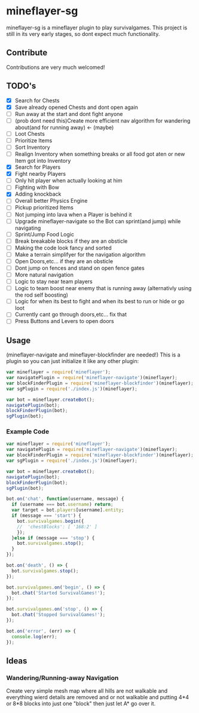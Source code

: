 # mineflayer-sg
mineflayer-sg is a mineflayer plugin to play survivalgames. This project is still in its very early stages, so dont expect much functionality.

## Contribute
Contributions are very much welcomed!

## TODO's
- [x] Search for Chests
- [x] Save already opened Chests and dont open again
- [ ] Run away at the start and dont fight anyone
- [ ] (prob dont need this)Create more efficient nav algorithm for wandering about(and for running away) <- (maybe)
- [ ] Loot Chests
- [ ] Prioritize Items
- [ ] Sort Inventory
- [ ] Realign Inventory when something breaks or all food got aten or new Item got into Inventory
- [x] Search for Players
- [x] Fight nearby Players
- [ ] Only hit player when actually looking at him
- [ ] Fighting with Bow
- [x] Adding knockback
- [ ] Overall better Physics Engine
- [ ] Pickup prioritized Items
- [ ] Not jumping into lava when a Player is behind it
- [ ] Upgrade mineflayer-navigate so the Bot can sprint(and jump) while navigating
- [ ] Sprint/Jump Food Logic
- [ ] Break breakable blocks if they are an obsticle
- [ ] Making the code look fancy and sorted
- [ ] Make a terrain simplifyer for the navigation algorithm
- [ ] Open Doors,etc... if they are an obsticle
- [ ] Dont jump on fences and stand on open fence gates
- [ ] More natural navigation
- [ ] Logic to stay near team players
- [ ] Logic to team boost near enemy that is running away (alternativly using the rod self boosting)
- [ ] Logic for when its best to fight and when its best to run or hide or go loot
- [ ] Currently cant go through doors,etc... fix that
- [ ] Press Buttons and Levers to open doors

## Usage
(mineflayer-navigate and mineflayer-blockfinder are needed!)
This is a plugin so you can just initialize it like any other plugin:
```js
var mineflayer = require('mineflayer');
var navigatePlugin = require('mineflayer-navigate')(mineflayer);
var blockFinderPlugin = require('mineflayer-blockfinder')(mineflayer);
var sgPlugin = require('./index.js')(mineflayer);

var bot = mineflayer.createBot();
navigatePlugin(bot);
blockFinderPlugin(bot);
sgPlugin(bot);
```

### Example Code
```js
var mineflayer = require('mineflayer');
var navigatePlugin = require('mineflayer-navigate')(mineflayer);
var blockFinderPlugin = require('mineflayer-blockfinder')(mineflayer);
var sgPlugin = require('./index.js')(mineflayer);

var bot = mineflayer.createBot();
navigatePlugin(bot);
blockFinderPlugin(bot);
sgPlugin(bot);

bot.on('chat', function(username, message) {
  if (username === bot.username) return;
  var target = bot.players[username].entity;
  if (message === 'start') {
    bot.survivalgames.begin({
    //  'chestBlocks': [ '168:2' ]
    });
  }else if (message === 'stop') {
    bot.survivalgames.stop();
  }
});

bot.on('death', () => {
  bot.survivalgames.stop();
});

bot.survivalgames.on('begin', () => {
  bot.chat('Started SurvivalGames!');
});

bot.survivalgames.on('stop', () => {
  bot.chat('Stopped SurvivalGames!');
});

bot.on('error', (err) => {
  console.log(err);
});
```

## Ideas

### Wandering/Running-away Navigation
Create very simple mesh map where all hills are not walkable and everything wierd details are removed and or not walkable and putting 4\*4 or 8\*8 blocks into just one "block" then just let A\* go over it.
